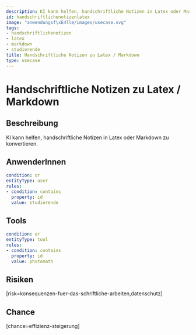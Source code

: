 ```yaml
---
description: KI kann helfen, handschriftliche Notizen in Latex oder Markdown zu konvertieren.
id: handschriftlichenotizenlatex
image: "anwendungsf\xE4lle/images/usecase.svg"
tags:
- handschriftlichenotizen
- latex
- markdown
- studierende
title: Handschriftliche Notizen zu Latex / Markdown
type: usecase
---
```



# Handschriftliche Notizen zu Latex / Markdown

## Beschreibung

KI kann helfen, handschriftliche Notizen in Latex oder Markdown zu konvertieren.

## AnwenderInnen

```yaml
condition: or
entityType: user
rules:
- condition: contains
  property: id
  value: studierende
```



## Tools

```yaml
condition: or
entityType: tool
rules:
- condition: contains
  property: id
  value: photomath
```



## Risiken

[risk=konsequenzen-fuer-das-schriftliche-arbeiten,datenschutz]


## Chance

[chance=effizienz-steigerung]
